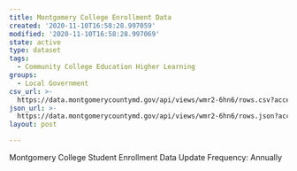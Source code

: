 ```yaml
---
title: Montgomery College Enrollment Data
created: '2020-11-10T16:58:28.997059'
modified: '2020-11-10T16:58:28.997069'
state: active
type: dataset
tags:
  - Community College Education Higher Learning
groups:
  - Local Government
csv_url: >-
  https://data.montgomerycountymd.gov/api/views/wmr2-6hn6/rows.csv?accessType=DOWNLOAD
json_url: >-
  https://data.montgomerycountymd.gov/api/views/wmr2-6hn6/rows.json?accessType=DOWNLOAD
layout: post

---
```

Montgomery College Student Enrollment Data
Update Frequency:  Annually
